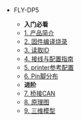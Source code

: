 * FLY-DP5

    * **入门必看**
    * [1. 产品简介](/board/fly_dp5/README.md)
    * [2. 固件编译烧录](/board/fly_dp5/flash.md)
    * [3. 读取ID](/board/fly_dp5/id.md)
    * [4. 接线与配置指南](/board/fly_dp5/wiring.md)
    * [5. printer参考配置](/board/fly_dp5/cfg.md)
    * [6. Pin脚分布](/board/fly_dp5/pins.md)
    * **进阶**
    * [7. 桥接CAN](/board/fly_dp5/canbridge.md)
    * [8. 原理图](/board/fly_dp5/schematic.md)
    * [9. 三维模型](/board/fly_dp5/3dmodel.md) 
